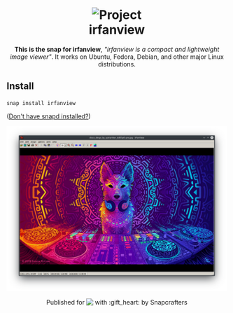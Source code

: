 <h1 align="center">
  <img src="https://avatars1.githubusercontent.com/u/29598503?v=3&s=256" alt="Project">
  <br />
  irfanview
</h1>

<p align="center"><b>This is the snap for irfanview</b>, <i>"irfanview is a compact and lightweight image viewer"</i>. It works on Ubuntu, Fedora, Debian, and other major Linux
distributions.</p>

## Install

    snap install irfanview

([Don't have snapd installed?](https://snapcraft.io/docs/core/install))

![irfanview](screenshot.png?raw=true "irfanview")

<p align="center">Published for <img src="http://anything.codes/slack-emoji-for-techies/emoji/tux.png" align="top" width="24" /> with :gift_heart: by Snapcrafters</p>
